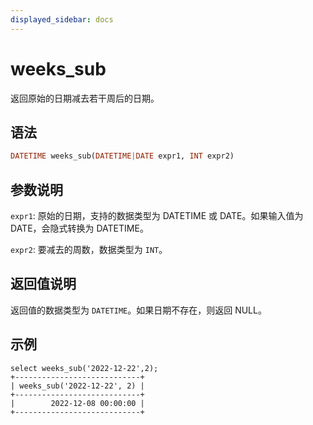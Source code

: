 ```yaml
---
displayed_sidebar: docs
---
```


# weeks_sub



返回原始的日期减去若干周后的日期。

## 语法

```Haskell
DATETIME weeks_sub(DATETIME|DATE expr1, INT expr2)
```

## 参数说明

`expr1`: 原始的日期，支持的数据类型为 DATETIME 或 DATE。如果输入值为 DATE，会隐式转换为 DATETIME。

`expr2`: 要减去的周数，数据类型为 `INT`。

## 返回值说明

返回值的数据类型为 `DATETIME`。如果日期不存在，则返回 NULL。

## 示例

```Plain Text
select weeks_sub('2022-12-22',2);
+----------------------------+
| weeks_sub('2022-12-22', 2) |
+----------------------------+
|        2022-12-08 00:00:00 |
+----------------------------+
```
